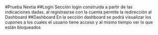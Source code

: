 #Prueba Nextia
##Login
Sección login construida a partir de las indicaciones dadas, al registrasrse con la cuenta permite la redirección al Dashboard
##Dashboard
En la sección dashboard se podrá visualizar los cupones a los cuales el usuario tiene acceso y al mismo tiempo ver lo que están bloqueados
